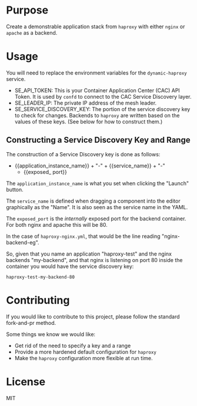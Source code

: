 # Purpose

Create a demonstrable application stack from `haproxy` with either `nginx` or 
`apache` as a backend.

# Usage

You will need to replace the environment variables for the `dynamic-haproxy` 
service.  

* SE_API_TOKEN:  This is your Container Application Center (CAC) API Token. 
  It is used by `confd` to connect to the CAC Service Discovery layer.
* SE_LEADER_IP: The private IP address of the mesh leader.  
* SE_SERVICE_DISCOVERY_KEY: The portion of the service discovery 
  key to check for changes. Backends to `haproxy` are written based on 
  the values of these keys. (See below for how to construct them.)

## Constructing a Service Discovery Key and Range

The construction of a Service Discovery key is done as follows:

* {{application_instance_name}} + "-" + {{service_name}} + "-" 
  + {{exposed_ port}} 

The `application_instance_name` is what you set when clicking the
"Launch" button.

The `service_name` is defined when dragging a component into the editor 
graphically as the "Name".  It is also seen as the service name in the YAML.

The `exposed_port` is the _internally_ exposed port for the backend container. 
For both nginx and apache this will be 80.   

In the case of `haproxy-nginx.yml`, that would be the line reading 
"nginx-backend-eg".

So, given that you name an application "haproxy-test" and the nginx backends
"my-backend", and that nginx is listening on port 80 inside the container you 
would have the service discovery key:

`haproxy-test-my-backend-80` 

# Contributing

If you would like to contribute to this project, please follow the standard
fork-and-pr method.  

Some things we know we would like:

* Get rid of the need to specify a key and a range
* Provide a more hardened default configuration for `haproxy`
* Make the `haproxy` configuration more flexible at run time.

# License

MIT
